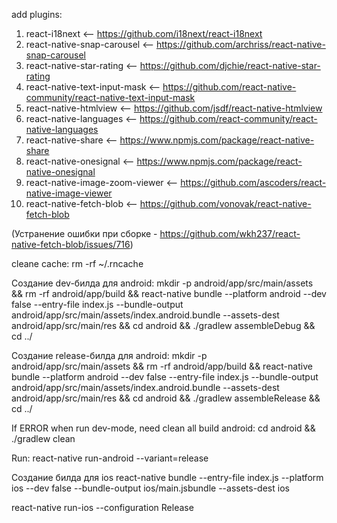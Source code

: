 add plugins: 

1) react-i18next <-- https://github.com/i18next/react-i18next
2) react-native-snap-carousel <-- https://github.com/archriss/react-native-snap-carousel
3) react-native-star-rating <-- https://github.com/djchie/react-native-star-rating
4) react-native-text-input-mask <-- https://github.com/react-native-community/react-native-text-input-mask
5) react-native-htmlview <-- https://github.com/jsdf/react-native-htmlview
6) react-native-languages <-- https://github.com/react-community/react-native-languages
7) react-native-share <-- https://www.npmjs.com/package/react-native-share
8) react-native-onesignal <-- https://www.npmjs.com/package/react-native-onesignal
9) react-native-image-zoom-viewer <-- https://github.com/ascoders/react-native-image-viewer
10) react-native-fetch-blob <-- https://github.com/vonovak/react-native-fetch-blob

(Устранение ошибки при сборке - https://github.com/wkh237/react-native-fetch-blob/issues/716)

cleane cache: 
rm -rf ~/.rncache

Создание dev-билда для android:
mkdir -p android/app/src/main/assets && rm -rf android/app/build && react-native bundle --platform android --dev false --entry-file index.js --bundle-output android/app/src/main/assets/index.android.bundle --assets-dest android/app/src/main/res && cd android && ./gradlew assembleDebug && cd ../

Создание release-билда для android:
mkdir -p android/app/src/main/assets && rm -rf android/app/build && react-native bundle --platform android --dev false --entry-file index.js --bundle-output android/app/src/main/assets/index.android.bundle --assets-dest android/app/src/main/res && cd android && ./gradlew assembleRelease && cd ../

If ERROR when run dev-mode, need clean all build android:
cd android && ./gradlew clean

Run: react-native run-android --variant=release

Создание билда для ios
react-native bundle --entry-file index.js --platform ios --dev false --bundle-output ios/main.jsbundle --assets-dest ios

react-native run-ios --configuration Release